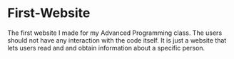 # First-Website
The first website I made for my Advanced Programming class.
The users should not have any interaction with the code itself.
It is just a website that lets users read and and obtain information about a specific person.
